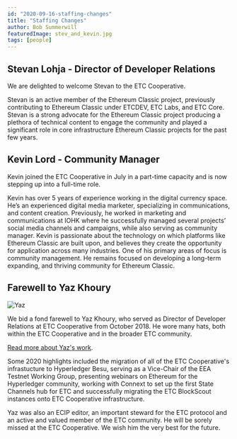 ```yaml
---
id: "2020-09-16-staffing-changes"
title: "Staffing Changes"
author: Bob Summerwill
featuredImage: stev_and_kevin.jpg
tags: [people]
---
```


## Stevan Lohja - Director of Developer Relations

We are delighted to welcome Stevan to the ETC Cooperative.

Stevan is an active member of the Ethereum Classic project, previously
contributing to Ethereum Classic under ETCDEV, ETC Labs, and ETC Core.
Stevan is a strong advocate for the Ethereum Classic project producing
a plethora of technical content to engage the community and played a
significant role in core infrastructure Ethereum Classic projects for
the past few years.

## Kevin Lord - Community Manager

Kevin joined the ETC Cooperative in July in a part-time capacity and is
now stepping up into a full-time role.

Kevin has over 5 years of experience working in the digital currency
space. He’s an experienced digital media marketer, specializing in
communications, and content creation. Previously, he worked in marketing
and communications at IOHK where he successfully managed several projects’
social media channels and campaigns, while also serving as community
manager. Kevin is passionate about the technology on which platforms
like Ethereum Classic are built upon, and believes they create the
opportunity for application across many industries. One of his primary
areas of focus is community management. He remains focused on developing
a long-term expanding, and thriving community for Ethereum Classic.

## Farewell to Yaz Khoury

![Yaz](/yaz_headshot_bw.jpg)

We bid a fond farewell to Yaz Khoury, who served as Director of Developer
Relations at ETC Cooperative from October 2018. He wore many hats, both within the ETC Cooperative and
in the broader ETC community.

[Read
more about Yaz's work](/posts/2019-10-17-yaz-contract-extension/).

Some 2020 highlights included the migration of all of
the ETC Cooperative's infrastucture to Hyperledger
Besu, serving as a Vice-Chair of the EEA Testnet Working Group, presenting webinars on Ethereum for
the Hyperledger community, working with Connext to
set up the first State Channels hub for ETC and successfully migrating the ETC BlockScout
instances onto ETC Cooperative infrastructure.

Yaz was also an ECIP editor, an important steward
for the ETC protocol and an active and valued member
of the ETC community. He will be sorely missed
at the ETC Cooperative. We wish him the very best
for the future.
